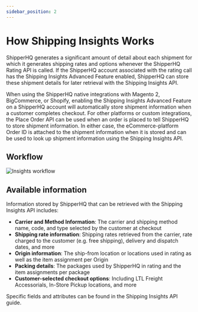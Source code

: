 ```yaml
---
sidebar_position: 2
---
```


# How Shipping Insights Works

ShipperHQ generates a significant amount of detail about each shipment for which it generates shipping rates and options whenever the ShipperHQ Rating API is called. If the ShipperHQ account associated with the rating call has the Shipping Insights Advanced Feature enabled, ShipperHQ can store these shipment details for later retrieval with the Shipping Insights API.

When using the ShipperHQ native integrations with Magento 2, BigCommerce, or Shopify, enabling the Shipping Insights Advanced Feature on a ShipperHQ account will automatically store shipment information when a customer completes checkout. For other platforms or custom integrations, the Place Order API can be used when an order is placed to tell ShipperHQ to store shipment information. In either case, the eCommerce-platform Order ID is attached to the shipment information when it is stored and can be used to look up shipment information using the Shipping Insights API.

## Workflow
![Insights workflow](/img/insight/insight-workflow.png)

## Available information
Information stored by ShipperHQ that can be retrieved with the Shipping Insights API includes:
* **Carrier and Method Information**: The carrier and shipping method name, code, and type selected by the customer at checkout
* **Shipping rate information**: Shipping rates retrieved from the carrier, rate charged to the customer (e.g. free shipping), delivery and dispatch dates, and more
* **Origin information**: The ship-from location or locations used in rating as well as the item assignment per Origin
* **Packing details**: The packages used by ShipperHQ in rating and the item assignments per package
* **Customer-selected checkout options**: Including LTL Freight Accessorials, In-Store Pickup locations, and more

Specific fields and attributes can be found in the Shipping Insights API guide.
